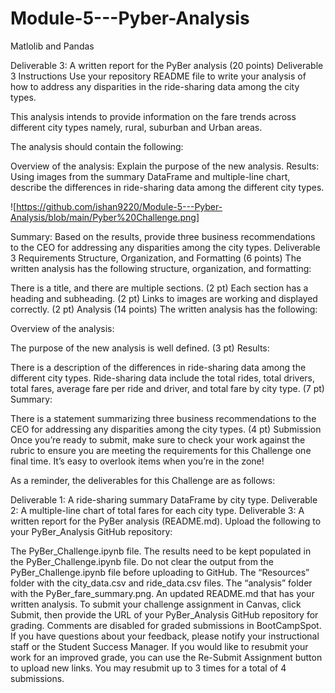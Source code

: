 # Module-5---Pyber-Analysis
Matlolib and Pandas


Deliverable 3: A written report for the PyBer analysis (20 points)
Deliverable 3 Instructions
Use your repository README file to write your analysis of how to address any disparities in the ride-sharing data among the city types.

This analysis intends to provide information on the fare trends across different city types namely, rural, suburban and Urban areas. 

The analysis should contain the following:

Overview of the analysis: Explain the purpose of the new analysis.
Results: Using images from the summary DataFrame and multiple-line chart, describe the differences in ride-sharing data among the different city types.

![https://github.com/ishan9220/Module-5---Pyber-Analysis/blob/main/Pyber%20Challenge.png]


Summary: Based on the results, provide three business recommendations to the CEO for addressing any disparities among the city types.
Deliverable 3 Requirements
Structure, Organization, and Formatting (6 points)
The written analysis has the following structure, organization, and formatting:

There is a title, and there are multiple sections. (2 pt)
Each section has a heading and subheading. (2 pt)
Links to images are working and displayed correctly. (2 pt)
Analysis (14 points)
The written analysis has the following:

Overview of the analysis:

The purpose of the new analysis is well defined. (3 pt)
Results:

There is a description of the differences in ride-sharing data among the different city types. Ride-sharing data include the total rides, total drivers, total fares, average fare per ride and driver, and total fare by city type. (7 pt)
Summary:

There is a statement summarizing three business recommendations to the CEO for addressing any disparities among the city types. (4 pt)
Submission
Once you’re ready to submit, make sure to check your work against the rubric to ensure you are meeting the requirements for this Challenge one final time. It’s easy to overlook items when you’re in the zone!

As a reminder, the deliverables for this Challenge are as follows:

Deliverable 1: A ride-sharing summary DataFrame by city type.
Deliverable 2: A multiple-line chart of total fares for each city type.
Deliverable 3: A written report for the PyBer analysis (README.md).
Upload the following to your PyBer_Analysis GitHub repository:

The PyBer_Challenge.ipynb file.
The results need to be kept populated in the PyBer_Challenge.ipynb file. Do not clear the output from the PyBer_Challenge.ipynb file before uploading to GitHub.
The “Resources” folder with the city_data.csv and ride_data.csv files.
The “analysis” folder with the PyBer_fare_summary.png.
An updated README.md that has your written analysis.
To submit your challenge assignment in Canvas, click Submit, then provide the URL of your PyBer_Analysis GitHub repository for grading. Comments are disabled for graded submissions in BootCampSpot. If you have questions about your feedback, please notify your instructional staff or the Student Success Manager. If you would like to resubmit your work for an improved grade, you can use the Re-Submit Assignment button to upload new links. You may resubmit up to 3 times for a total of 4 submissions.

